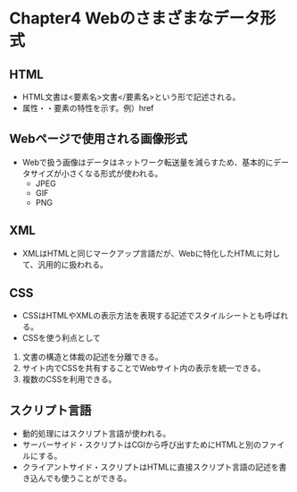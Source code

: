 # Chapter4 Webのさまざまなデータ形式
## HTML
- HTML文書は<要素名>文書</要素名>という形で記述される。
- 属性・・要素の特性を示す。例）href
## Webページで使用される画像形式
- Webで扱う画像はデータはネットワーク転送量を減らすため、基本的にデータサイズが小さくなる形式が使われる。
  - JPEG
  - GIF
  - PNG

## XML
- XMLはHTMLと同じマークアップ言語だが、Webに特化したHTMLに対して、汎用的に扱われる。
## CSS
- CSSはHTMLやXMLの表示方法を表現する記述でスタイルシートとも呼ばれる。
- CSSを使う利点として
1. 文書の構造と体裁の記述を分離できる。
2. サイト内でCSSを共有することでWebサイト内の表示を統一できる。
3. 複数のCSSを利用できる。

## スクリプト言語
- 動的処理にはスクリプト言語が使われる。
- サーバーサイド・スクリプトはCGIから呼び出すためにHTMLと別のファイルにする。
- クライアントサイド・スクリプトはHTMLに直接スクリプト言語の記述を書き込んでも使うことができる。

